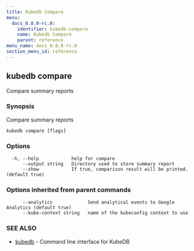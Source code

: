 ```yaml
---
title: Kubedb Compare
menu:
  docs_0.8.0-rc.0:
    identifier: kubedb-compare
    name: Kubedb Compare
    parent: reference
menu_name: docs_0.8.0-rc.0
section_menu_id: reference
---
```


## kubedb compare

Compare summary reports

### Synopsis

Compare summary reports

```
kubedb compare [flags]
```

### Options

```
  -h, --help            help for compare
      --output string   Directory used to store summary report
      --show            If true, comparison result will be printed. (default true)
```

### Options inherited from parent commands

```
      --analytics             Send analytical events to Google Analytics (default true)
      --kube-context string   name of the kubeconfig context to use
```

### SEE ALSO

* [kubedb](/docs/0.8.0-rc.0/reference/kubedb)	 - Command line interface for KubeDB



